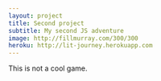 ```yaml
---
layout: project
title: Second project
subtitle: My second JS adventure
image: http://fillmurray.com/300/300
heroku: http://lit-journey.herokuapp.com
---
```


This is not a cool game.
